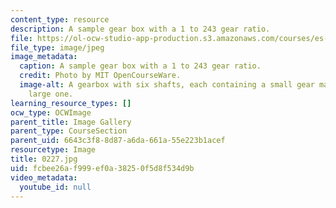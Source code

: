 ```yaml
---
content_type: resource
description: A sample gear box with a 1 to 243 gear ratio.
file: https://ol-ocw-studio-app-production.s3.amazonaws.com/courses/es-293-lego-robotics-spring-2007/fcbee26af999ef0a38250f5d8f534d9b_0227.jpg
file_type: image/jpeg
image_metadata:
  caption: A sample gear box with a 1 to 243 gear ratio.
  credit: Photo by MIT OpenCourseWare.
  image-alt: A gearbox with six shafts, each containing a small gear matched to a
    large one.
learning_resource_types: []
ocw_type: OCWImage
parent_title: Image Gallery
parent_type: CourseSection
parent_uid: 6643c3f8-8d87-a6da-661a-55e223b1acef
resourcetype: Image
title: 0227.jpg
uid: fcbee26a-f999-ef0a-3825-0f5d8f534d9b
video_metadata:
  youtube_id: null
---
```

